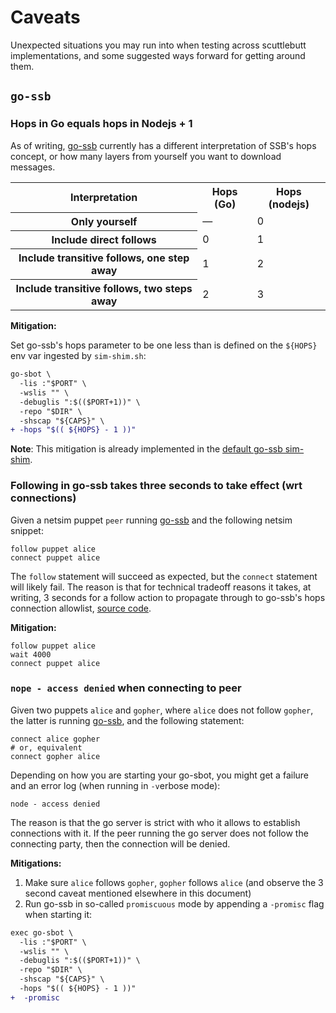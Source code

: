 # Caveats
Unexpected situations you may run into when testing across scuttlebutt implementations, and
some suggested ways forward for getting around them.

## `go-ssb`
### Hops in Go equals hops in Nodejs + 1 
As of writing, [go-ssb](https://github.com/cryptoscope/ssb) currently has a different
interpretation of SSB's hops concept, or how many layers from yourself you want to
download messages.

<table>
<tr>
<th>Interpretation</th>
<th>Hops (Go)</th>
<th>Hops (nodejs)</th>
</tr>
<tr>
<th>Only yourself</th>
<td>—</td>
<td> 0 </td>
</tr>
<tr>
<th>Include direct follows</th>
<td>0</td>
<td>1</td>
</tr>
<tr>
<th>Include transitive follows, one step away</th>
<td>1</td>
<td>2</td>
</tr>
<th>Include transitive follows, two steps away</th>
<td>2</td>
<td>3</td>
</tr>
</table>

**Mitigation:**

Set go-ssb's hops parameter to be one less than is defined on the `${HOPS}` env var ingested by
`sim-shim.sh`:

```diff
go-sbot \
  -lis :"$PORT" \
  -wslis "" \
  -debuglis ":$(($PORT+1))" \
  -repo "$DIR" \
  -shscap "${CAPS}" \
+ -hops "$(( ${HOPS} - 1 ))"
``` 

**Note**: This mitigation is already implemented in the [default go-ssb sim-shim](https://github.com/ssb-ngi-pointer/netsim/blob/main/sim-shims/go-sim-shim.sh#L41-L47).

### Following in go-ssb takes three seconds to take effect (wrt connections)
Given a netsim puppet `peer` running [go-ssb](https://github.com/cryptoscope/ssb) and the following netsim snippet:

```
follow puppet alice
connect puppet alice
```

The `follow` statement will succeed as expected, but the `connect` statement will likely fail.
The reason is that for technical tradeoff reasons it takes, at writing, 3 seconds for a follow
action to propagate through to go-ssb's hops connection allowlist, [source
code](https://github.com/cryptoscope/ssb/blob/80b8875e81408101f83c24eb83ec620037e68f77/sbot/replicate.go#L73).

**Mitigation:**

```
follow puppet alice
wait 4000
connect puppet alice
```

### `nope - access denied` when connecting to peer 
Given two puppets `alice` and `gopher`, where `alice` does not follow `gopher`, the latter is running [go-ssb](https://github.com/cryptoscope/ssb), and the following statement:

```
connect alice gopher
# or, equivalent
connect gopher alice
```

Depending on how you are starting your go-sbot, you might get a failure and an error log (when
running in `-v`erbose mode):
```
node - access denied
```

The reason is that the go server is strict with who it allows to establish connections with it.
If the peer running the go server does not follow the connecting party, then the connection
will be denied.

**Mitigations:**

1. Make sure `alice` follows `gopher`, `gopher` follows `alice` (and observe the 3 second caveat mentioned elsewhere in this document)
2. Run go-ssb in so-called `promiscuous` mode by appending a `-promisc` flag when starting it:

```diff
exec go-sbot \
  -lis :"$PORT" \
  -wslis "" \
  -debuglis ":$(($PORT+1))" \
  -repo "$DIR" \
  -shscap "${CAPS}" \
  -hops "$(( ${HOPS} - 1 ))"
+  -promisc
```

